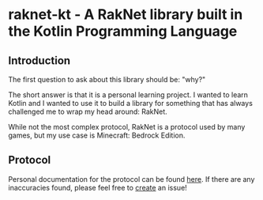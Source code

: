 # raknet-kt - A RakNet library built in the Kotlin Programming Language

## Introduction
The first question to ask about this library should be: "why?"

The short answer is that it is a personal learning project. I wanted to learn Kotlin and I wanted to use it to build 
a library for something that has always challenged me to wrap my head around: RakNet.

While not the most complex protocol, RakNet is a protocol used by many games, but my use case is Minecraft: Bedrock Edition.

## Protocol
Personal documentation for the protocol can be found [here](https://github.com/GolemOrg/raknet-kt/blob/master/PROTOCOL.md).
If there are any inaccuracies found, please feel free to [create](https://github.com/GolemOrg/raknet-kt/issues/new) an issue!